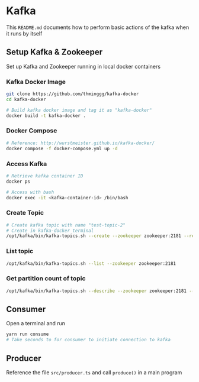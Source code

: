# Kafka

This `README.md` documents how to perform basic actions of the kafka when it runs by itself

## Setup Kafka & Zookeeper

Set up Kafka and Zookeeper running in local docker containers

### Kafka Docker Image

```bash
git clone https://github.com/thminggg/kafka-docker
cd kafka-docker

# Build kafka docker image and tag it as "kafka-docker"
docker build -t kafka-docker .
```

### Docker Compose

```bash
# Reference: http://wurstmeister.github.io/kafka-docker/
docker compose -f docker-compose.yml up -d
```

### Access Kafka

```bash
# Retrieve kafka container ID
docker ps

# Access with bash
docker exec -it <kafka-container-id> /bin/bash
```

### Create Topic

```bash
# Create kafka topic with name "test-topic-2"
# Create in kafka-docker terminal
/opt/kafka/bin/kafka-topics.sh --create --zookeeper zookeeper:2181 --replication-factor 1 --partitions 1 --topic test-topic-2
```

### List topic

```bash
/opt/kafka/bin/kafka-topics.sh --list --zookeeper zookeeper:2181
```

### Get partition count of topic

```bash
/opt/kafka/bin/kafka-topics.sh --describe --zookeeper zookeeper:2181 --topic test-topic
```

## Consumer

Open a terminal and run

```bash
yarn run consume
# Take seconds to for consumer to initiate connection to kafka
```

## Producer

Reference the file `src/producer.ts` and call `produce()` in a main program
